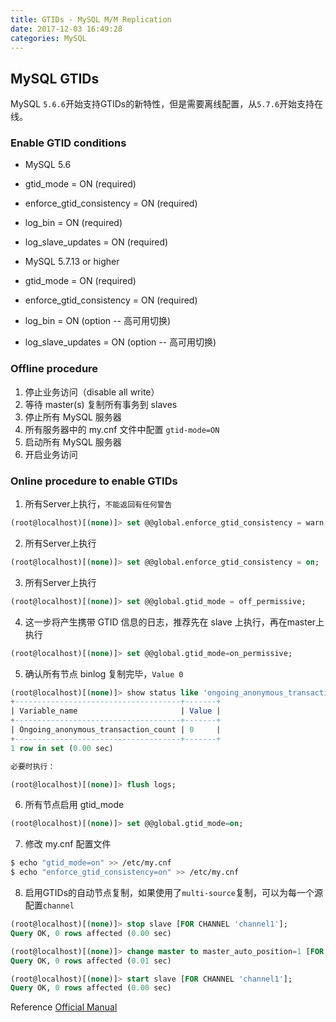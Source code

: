 ```yaml
---
title: GTIDs - MySQL M/M Replication
date: 2017-12-03 16:49:28
categories: MySQL
---
```

## MySQL GTIDs
MySQL `5.6.6`开始支持GTIDs的新特性，但是需要离线配置，从`5.7.6`开始支持在线。

### Enable GTID conditions
* MySQL 5.6
 * gtid_mode = ON (required)
 * enforce_gtid_consistency = ON (required)
 * log_bin = ON (required)
 * log_slave_updates = ON (required)
 
* MySQL 5.7.13 or higher
 * gtid_mode = ON (required)
 * enforce_gtid_consistency = ON (required)
 * log_bin = ON (option -- 高可用切换)
 * log_slave_updates = ON (option -- 高可用切换) 

<!-- more -->

### Offline procedure

1. 停止业务访问（disable all write）
2. 等待 master(s) 复制所有事务到 slaves
3. 停止所有 MySQL 服务器
4. 所有服务器中的 my.cnf 文件中配置 `gtid-mode=ON`
5. 启动所有 MySQL 服务器
6. 开启业务访问

### Online procedure to enable GTIDs

1. 所有Server上执行，`不能返回有任何警告`

  ``` sql
  (root@localhost)[(none)]> set @@global.enforce_gtid_consistency = warn;
  ```

2. 所有Server上执行

  ``` sql
  (root@localhost)[(none)]> set @@global.enforce_gtid_consistency = on;
  ```

3. 所有Server上执行

  ``` sql
  (root@localhost)[(none)]> set @@global.gtid_mode = off_permissive;
  ```

4. 这一步将产生携带 GTID 信息的日志，推荐先在 slave 上执行，再在master上执行

  ``` sql
  (root@localhost)[(none)]> set @@global.gtid_mode=on_permissive;
  ```

5. 确认所有节点 binlog 复制完毕，`Value 0`

  ``` sql
  (root@localhost)[(none)]> show status like 'ongoing_anonymous_transaction_count';
  +-------------------------------------+-------+
  | Variable_name                       | Value |
  +-------------------------------------+-------+
  | Ongoing_anonymous_transaction_count | 0     |
  +-------------------------------------+-------+
  1 row in set (0.00 sec)

  必要时执行：
  
  (root@localhost)[(none)]> flush logs;
  ```

6. 所有节点启用 gtid_mode

  ``` sql
  (root@localhost)[(none)]> set @@global.gtid_mode=on;
  ```

7. 修改 my.cnf 配置文件

  ``` bash
  $ echo "gtid_mode=on" >> /etc/my.cnf
  $ echo "enforce_gtid_consistency=on" >> /etc/my.cnf
  ```

8. 启用GTIDs的自动节点复制，如果使用了`multi-source`复制，可以为每一个源配置`channel`

  ``` sql
  (root@localhost)[(none)]> stop slave [FOR CHANNEL 'channel1'];
  Query OK, 0 rows affected (0.00 sec)

  (root@localhost)[(none)]> change master to master_auto_position=1 [FOR CHANNEL 'channel1'];
  Query OK, 0 rows affected (0.01 sec)

  (root@localhost)[(none)]> start slave [FOR CHANNEL 'channel1'];
  Query OK, 0 rows affected (0.00 sec)
  ```
  
  Reference
  [Official Manual](http://dev.mysql.com/doc/refman/5.7/en/replication-mode-change-online-enable-gtids.html)


